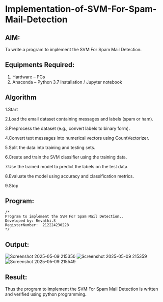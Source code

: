 # Implementation-of-SVM-For-Spam-Mail-Detection

## AIM:
To write a program to implement the SVM For Spam Mail Detection.

## Equipments Required:
1. Hardware – PCs
2. Anaconda – Python 3.7 Installation / Jupyter notebook

## Algorithm
1.Start

2.Load the email dataset containing messages and labels (spam or ham).

3.Preprocess the dataset (e.g., convert labels to binary form).

4.Convert text messages into numerical vectors using CountVectorizer.

5.Split the data into training and testing sets.

6.Create and train the SVM classifier using the training data.

7.Use the trained model to predict the labels on the test data.

8.Evaluate the model using accuracy and classification metrics.

9.Stop

## Program:
```
/*
Program to implement the SVM For Spam Mail Detection..
Developed by: Revathi.S
RegisterNumber:  212224230228
*/
```

## Output:
![Screenshot 2025-05-09 215350](https://github.com/user-attachments/assets/885994ff-3b6b-4bca-8146-138a2ea6d9ff)
![Screenshot 2025-05-09 215359](https://github.com/user-attachments/assets/d2f3b30c-6e53-47ea-a464-200bf548046a)
![Screenshot 2025-05-09 215549](https://github.com/user-attachments/assets/fd9f9361-e8e1-4355-bfef-0c69d44a8755)


## Result:
Thus the program to implement the SVM For Spam Mail Detection is written and verified using python programming.
